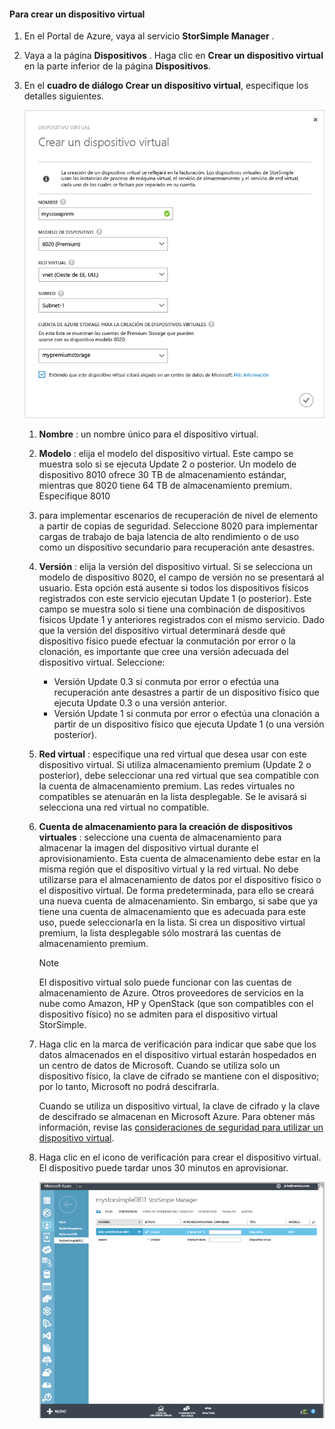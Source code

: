 #### <a name="to-create-a-virtual-device"></a>Para crear un dispositivo virtual
1. En el Portal de Azure, vaya al servicio **StorSimple Manager** .
2. Vaya a la página **Dispositivos** . Haga clic en **Crear un dispositivo virtual** en la parte inferior de la página **Dispositivos**.
3. En el **cuadro de diálogo Crear un dispositivo virtual**, especifique los detalles siguientes.
   
    ![Crear dispositivo virtual de StorSimple](./media/storsimple-create-virtual-device-u2/CreatePremiumsva1.png)
   
   1. **Nombre** : un nombre único para el dispositivo virtual.
   2. **Modelo** : elija el modelo del dispositivo virtual. Este campo se muestra solo si se ejecuta Update 2 o posterior. Un modelo de dispositivo 8010 ofrece 30 TB de almacenamiento estándar, mientras que 8020 tiene 64 TB de almacenamiento premium. Especifique 8010
   3. para implementar escenarios de recuperación de nivel de elemento a partir de copias de seguridad. Seleccione 8020 para implementar cargas de trabajo de baja latencia de alto rendimiento o de uso como un dispositivo secundario para recuperación ante desastres.
   4. **Versión** : elija la versión del dispositivo virtual. Si se selecciona un modelo de dispositivo 8020, el campo de versión no se presentará al usuario. Esta opción está ausente si todos los dispositivos físicos registrados con este servicio ejecutan Update 1 (o posterior). Este campo se muestra solo si tiene una combinación de dispositivos físicos Update 1 y anteriores registrados con el mismo servicio. Dado que la versión del dispositivo virtual determinará desde qué dispositivo físico puede efectuar la conmutación por error o la clonación, es importante que cree una versión adecuada del dispositivo virtual. Seleccione:
      
      * Versión Update 0.3 si conmuta por error o efectúa una recuperación ante desastres a partir de un dispositivo físico que ejecuta Update 0.3 o una versión anterior. 
      * Versión Update 1 si conmuta por error o efectúa una clonación a partir de un dispositivo físico que ejecuta Update 1 (o una versión posterior). 
   5. **Red virtual** : especifique una red virtual que desea usar con este dispositivo virtual. Si utiliza almacenamiento premium (Update 2 o posterior), debe seleccionar una red virtual que sea compatible con la cuenta de almacenamiento premium. Las redes virtuales no compatibles se atenuarán en la lista desplegable. Se le avisará si selecciona una red virtual no compatible. 
   6. **Cuenta de almacenamiento para la creación de dispositivos virtuales** : seleccione una cuenta de almacenamiento para almacenar la imagen del dispositivo virtual durante el aprovisionamiento. Esta cuenta de almacenamiento debe estar en la misma región que el dispositivo virtual y la red virtual. No debe utilizarse para el almacenamiento de datos por el dispositivo físico o el dispositivo virtual. De forma predeterminada, para ello se creará una nueva cuenta de almacenamiento. Sin embargo, si sabe que ya tiene una cuenta de almacenamiento que es adecuada para este uso, puede seleccionarla en la lista. Si crea un dispositivo virtual premium, la lista desplegable sólo mostrará las cuentas de almacenamiento premium. 
      
      > [!NOTE]
      > El dispositivo virtual solo puede funcionar con las cuentas de almacenamiento de Azure. Otros proveedores de servicios en la nube como Amazon, HP y OpenStack (que son compatibles con el dispositivo físico) no se admiten para el dispositivo virtual StorSimple.
      > 
      > 
   7. Haga clic en la marca de verificación para indicar que sabe que los datos almacenados en el dispositivo virtual estarán hospedados en un centro de datos de Microsoft. Cuando se utiliza solo un dispositivo físico, la clave de cifrado se mantiene con el dispositivo; por lo tanto, Microsoft no podrá descifrarla. 
      
       Cuando se utiliza un dispositivo virtual, la clave de cifrado y la clave de descifrado se almacenan en Microsoft Azure. Para obtener más información, revise las [consideraciones de seguridad para utilizar un dispositivo virtual](../articles/storsimple/storsimple-security.md#storsimple-virtual-device-security).
   8. Haga clic en el icono de verificación para crear el dispositivo virtual. El dispositivo puede tardar unos 30 minutos en aprovisionar.
      
      ![Fase de creación de dispositivo virtual de StorSimple](./media/storsimple-create-virtual-device-u2/StorSimple_VirtualDeviceCreating1M.png)



<!--HONumber=Jan17_HO1-->


